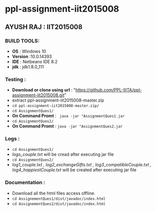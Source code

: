 # ppl-assignment-iit2015008

## AYUSH RAJ : IIT2015008
   
### BUILD TOOLS:
   - **OS** : Windows 10
   - **Version** :10.0.14393
   - **IDE** : Netbeans IDE 8.2
   - **jdk** : jdk1.8.0_111
   
### Testing :
   - **Download or clone using url** : "https://github.com/PPL-IIITA/ppl-assignment-iit2015008.git"                                       
   - extract ppl-assignment-iit2015008-master.zip  
   - ```cd ppl-assignment-iit2015008-master.zip/```
   - ```cd AssignmentQues1/```
   - **On Command Promt** : ``` java -jar "AssignmentQues1.jar``` 
   - ```cd AssignmentQues2/```
   - **On Command Promt** : ``` java -jar "AssignmentQues2.jar ```
   
### Logs :
   - ```cd AssignmentQues1/```
   - _logs_couple.txt_  will be cread after executing jar file
   - ```cd AssignmentQues2/```
   - _log1_couple.txt , log2_exchangeGifts.txt , log3_compatibleCouple.txt , log4_happiestCouple.txt_ will be created after executing jar       file
   
### Documentation :
   - Download all the html files access offline.
   - ```cd AssignementQues1/dist/javadoc/index.html```
   - ```cd AssignementQues2/dist/javadoc/index.html```
   
   
   
   
